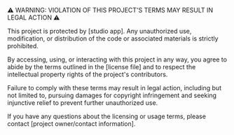 ⚠️ WARNING: VIOLATION OF THIS PROJECT'S TERMS MAY RESULT IN LEGAL ACTION ⚠️

This project is protected by [studio app]. Any unauthorized use, modification, or distribution of the code or associated materials is strictly prohibited. 

By accessing, using, or interacting with this project in any way, you agree to abide by the terms outlined in the [license file] and to respect the intellectual property rights of the project's contributors.

Failure to comply with these terms may result in legal action, including but not limited to, pursuing damages for copyright infringement and seeking injunctive relief to prevent further unauthorized use.

If you have any questions about the licensing or usage terms, please contact [project owner/contact information].

